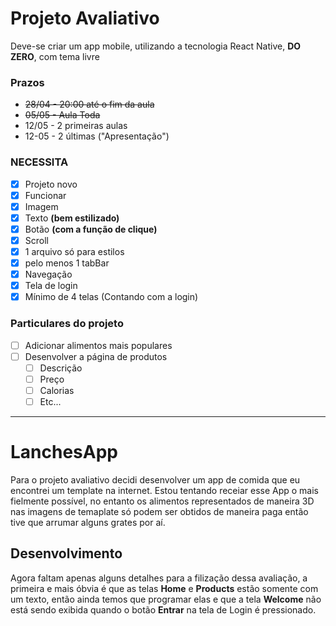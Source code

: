 # Projeto Avaliativo

Deve-se criar um app mobile, utilizando a tecnologia React Native, **DO ZERO**, com tema livre

### Prazos

- ~~28/04 - 20:00 até o fim da aula~~
- ~~05/05 - Aula Toda~~
- 12/05 - 2 primeiras aulas
- 12-05 - 2 últimas ("Apresentação")

### NECESSITA

- [x] Projeto novo
- [x] Funcionar
- [x] Imagem
- [x] Texto **(bem estilizado)**
- [x] Botão **(com a função de clique)**
- [x] Scroll
- [x] 1 arquivo só para estilos
- [x] pelo menos 1 tabBar
- [x] Navegação
- [x] Tela de login
- [x] Mínimo de 4 telas (Contando com a login)

### Particulares do projeto

- [ ] Adicionar alimentos mais populares
- [ ] Desenvolver a página de produtos
  - [ ] Descrição
  - [ ] Preço
  - [ ] Calorias
  - [ ] Etc...

---

# LanchesApp

Para o projeto avaliativo decidi desenvolver um app de comida que eu encontrei um template na internet. Estou tentando receiar esse App o mais fielmente possível, no entanto os alimentos representados de maneira 3D nas imagens de temaplate só podem ser obtidos de maneira paga então tive que arrumar alguns grates por aí.

## Desenvolvimento

Agora faltam apenas alguns detalhes para a filização dessa avaliação, a primeira e mais óbvia é que as telas **Home**  e **Products** estão somente com um texto, então ainda temos que programar elas e que a tela **Welcome** não está sendo exibida quando o botão **Entrar** na tela de Login é pressionado.
